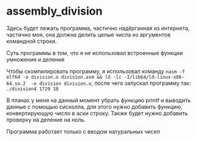 # assembly_division

Здесь будет лежать программа, частично надёрганная из интернета, частично моя, она должна делить целые числа из аргументов командной строки.

Суть программы в том, что я не использовал встроенные функции умножения и деления

Чтобы скомпилировать программу, я использовал команду ```nasm -f elf64 -o division.o division.asm && ld -lc -I/lib64/ld-linux-x86-64.so.2  -o division division.o```, после чего запускал программу так: ```./division4 1729 10```

В планах у меня на данный момент убрать функцию printf и выводить данные с помощью сисколла, для этого нужно добавить функцию, конвертирующую число в аски строку. Также будет нужно добавить проверку на деление на ноль.

Программа работает только с вводом натуральных чисел
